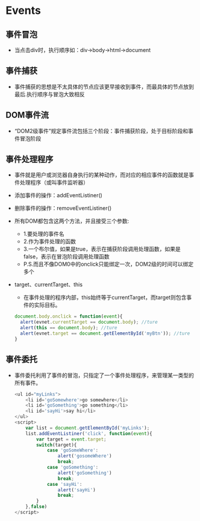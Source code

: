 # Events
## 事件冒泡
- 当点击div时，执行顺序如：div->body->html->document
## 事件捕获
- 事件捕获的思想是不太具体的节点应该更早接收到事件，而最具体的节点放到最后.执行顺序与冒泡大致相反
## DOM事件流
- “DOM2级事件”规定事件流包括三个阶段：事件捕获阶段，处于目标阶段和事件冒泡阶段
## 事件处理程序
- 事件就是用户或浏览器自身执行的某种动作，而对应的相应事件的函数就是事件处理程序（或叫事件监听器）
- 添加事件的操作：addEventListiner()
- 删除事件的操作：removeEventListiner()
- 所有DOM都包含这两个方法，并且接受三个参数:
  - 1.要处理的事件名
  - 2.作为事件处理的函数
  - 3.一个布尔值，如果是true，表示在捕获阶段调用处理函数，如果是false，表示在冒泡阶段调用处理函数
  - P.S.而且不像DOM0中的onclick只能绑定一次，DOM2级的时间可以绑定多个

- target、currentTarget、this
  -  在事件处理的程序内部，this始终等于currentTarget，而target则包含事件的实际目标。
    ```javascript
    document.body.onclick = function(event){
      alert(evnet.currentTarget == document.body); //ture
      alert(this == document.body); //ture
      alert(evnet.target == document.getElementById('myBtn')); //ture
    }
    ```
## 事件委托
- 事件委托利用了事件的冒泡，只指定了一个事件处理程序，来管理某一类型的所有事件。
  ```javascript
  <ul id="myLinks">
      <li id='goSomewhere'>go somewhere</li>
      <li id='goSomething'>go something</li>
      <li id='sayHi'>say hi</li>
  </ul>
  <script>
      var list = document.getElementById('myLinks');
      list.addEventListiner('click', function(event){
          var target = event.target;
          switch(target){
              case 'goSomeWhere': 
                  alert('gosomeWhere')
                  break;
              case 'goSomething': 
                  alert('goSomething')
                  break;
              case 'sayHi': 
                  alert('sayHi')
                  break;
          }
      },false)
  </script>
  ```

